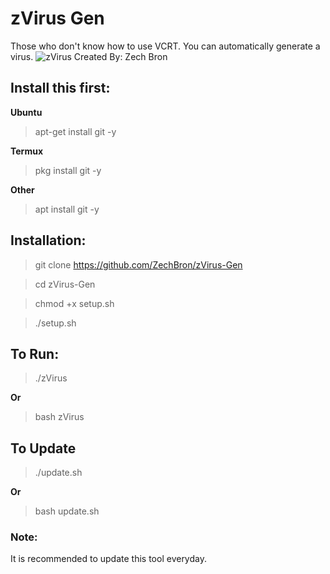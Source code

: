 # zVirus Gen
Those who don't know how to use VCRT. You can automatically generate a virus.
![zVirus Created By: Zech Bron](https://raw.githubusercontent.com/ZechBron/zVirus-Gen/zVirus/IMG_20200927_175911.png)

## Install this first:
__Ubuntu__
> apt-get install git -y

__Termux__
> pkg install git -y

__Other__
> apt install git -y

## Installation:
> git clone https://github.com/ZechBron/zVirus-Gen

> cd zVirus-Gen

> chmod +x setup.sh

> ./setup.sh


## To Run:
> ./zVirus

__Or__

> bash zVirus

## To Update
> ./update.sh

__Or__

> bash update.sh

### Note:
It is recommended to update this tool everyday.
